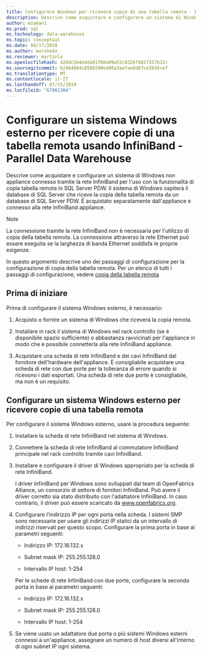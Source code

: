 ```yaml
---
title: Configurare Windows per ricevere copie di una tabella remota - Parallel Data Warehouse | Microsoft Docs
description: Descrive come acquistare e configurare un sistema di Windows non appliance connesso tramite la rete InfiniBand per l'uso con la funzionalità di copia tabella remota in Parallel Data Warehouse. Il sistema di Windows ospiterà il database di SQL Server che riceve la copia della tabella remota da un database di SQL Server PDW. È acquistato separatamente dall'appliance e connesso alla rete InfiniBand appliance.
author: mzaman1
ms.prod: sql
ms.technology: data-warehouse
ms.topic: conceptual
ms.date: 04/17/2018
ms.author: murshedz
ms.reviewer: martinle
ms.openlocfilehash: 428dc5b4edda91f60a09a52c0326f881f257b32c
ms.sourcegitcommit: b2464064c0566590e486a3aafae6d67ce2645cef
ms.translationtype: MT
ms.contentlocale: it-IT
ms.lasthandoff: 07/15/2019
ms.locfileid: "67961304"
---
```

# <a name="configure-an-external-windows-system-to-receive-remote-table-copies-using-infiniband---parallel-data-warehouse"></a>Configurare un sistema Windows esterno per ricevere copie di una tabella remota usando InfiniBand - Parallel Data Warehouse
Descrive come acquistare e configurare un sistema di Windows non appliance connesso tramite la rete InfiniBand per l'uso con la funzionalità di copia tabella remota in SQL Server PDW. Il sistema di Windows ospiterà il database di SQL Server che riceve la copia della tabella remota da un database di SQL Server PDW. È acquistato separatamente dall'appliance e connesso alla rete InfiniBand appliance.  
  
> [!NOTE]  
> La connessione tramite la rete InfiniBand non è necessaria per l'utilizzo di copia della tabella remota. La connessione attraverso la rete Ethernet può essere eseguita se la larghezza di banda Ethernet soddisfa le proprie esigenze.  
  
In questo argomento descrive uno dei passaggi di configurazione per la configurazione di copia della tabella remota. Per un elenco di tutti i passaggi di configurazione, vedere [copia della tabella remota](remote-table-copy.md)  
  
## <a name="before-you-begin"></a>Prima di iniziare  
Prima di configurare il sistema Windows esterno, è necessario:  
  
1.  Acquisto o fornire un sistema di Windows che riceverà la copia remota.  
  
2.  Installare in rack il sistema di Windows nel rack controllo (se è disponibile spazio sufficiente) o abbastanza ravvicinati per l'appliance in modo che è possibile connetterla alla rete InfiniBand appliance.  
  
3.  Acquistare una scheda di rete InfiniBand e dei cavi InfiniBand dal fornitore dell'hardware dell'appliance. È consigliabile acquistare una scheda di rete con due porte per la tolleranza di errore quando si ricevono i dati esportati. Una scheda di rete due porte è consigliabile, ma non è un requisito.  
  
## <a name="HowToWindows"></a>Configurare un sistema Windows esterno per ricevere copie di una tabella remota  
Per configurare il sistema Windows esterno, usare la procedura seguente:  
  
1.  Installare la scheda di rete InfiniBand nel sistema di Windows.  
  
2.  Connettere la scheda di rete InfiniBand al commutatore InfiniBand principale nel rack controllo tramite cavi InfiniBand.  
  
3.  Installare e configurare il driver di Windows appropriato per la scheda di rete InfiniBand.  
  
    I driver InfiniBand per Windows sono sviluppati dal team di OpenFabrics Alliance, un consorzio di settore di fornitori InfiniBand.  Può avere il driver corretto sia stato distribuito con l'adattatore InfiniBand. In caso contrario, il driver può essere scaricato da www.openfabrics.org.  
  
4.  Configurare l'indirizzo IP per ogni porta nella scheda. I sistemi SMP sono necessarie per usare gli indirizzi IP statici da un intervallo di indirizzi riservati per questo scopo. Configurare la prima porta in base ai parametri seguenti:  
  
    -   Indirizzo IP: 172.16.132.x  
  
    -   Subnet mask IP: 255.255.128.0  
  
    -   Intervallo IP host: 1-254  
  
    Per le schede di rete InfiniBand con due porte, configurare la seconda porta in base ai parametri seguenti:  
  
    -   Indirizzo IP: 172.16.132.x  
  
    -   Subnet mask IP: 255.255.128.0  
  
    -   Intervallo IP host: 1-254  
  
5.  Se viene usato un adattatore due porta o più sistemi Windows esterni connessi a un'appliance, assegnare un numero di host diversi all'interno di ogni subnet IP ogni sistema.  
  
<!-- MISSING LINKS 
## See Also  
[Common Metadata Query Examples &#40;SQL Server PDW&#41;](../sqlpdw/common-metadata-query-examples-sql-server-pdw.md)  
-->
  

